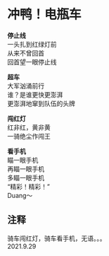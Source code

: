 # 冲鸭！电瓶车
   
**停止线**   
一头扎到红绿灯前   
从来不曾回首   
回首望一眼停止线   
   
**超车**   
大军汹涌前行   
谁？是谁更快更澎湃   
更澎湃地窜到队伍的头牌   
   
**闯红灯**   
红非红，黄非黄   
一骑绝尘作闯王   
   
**看手机**   
瞄一眼手机   
再瞄一眼手机   
多瞄一眼手机   
“精彩！精彩！”   
Duang～   
   
## 注释
   
骑车闯红灯，骑车看手机，无语。。。   
2021.9.29